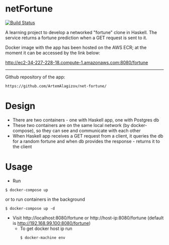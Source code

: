 # netFortune
[![Build Status](https://travis-ci.org/ArtemAlagizov/net-fortune.svg?branch=master)](https://travis-ci.org/ArtemAlagizov/net-fortune)


A learning project to develop a networked "fortune" clone in Haskell. The service returns a fortune prediction when a GET request is sent to it.

Docker image with the app has been hosted on the AWS ECR; at the moment it can be accessed by the link below: 

http://ec2-34-227-228-18.compute-1.amazonaws.com:8080/fortune 

___

Github repository of the app: 
````
https://github.com/ArtemAlagizov/net-fortune/
````
# Design
* There are two containers - one with Haskell app, one with Postgres db
* These two containers are on the same local network (by docker-compose), so they can see and communicate with each other
* When Haskell app receives a GET request from a client, it queries the db for a random fortune and when db provides the response - returns it to the client

# Usage 
* Run
```
$ docker-compose up 
```
or to run containers in the background
```
$ docker-compose up -d
```

* Visit http://localhost:8080/fortune or http://host-ip:8080/fortune (default is http://192.168.99.100:8080/fortune)
  * To get docker host ip run
    ```
    $ docker-machine env
    ```  
